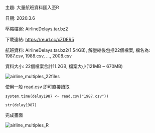 主題: 大量航班資料匯入至R

日期: 2020.3.6

壓縮檔案: AirlineDelays.tar.bz2

下載連結: https://reurl.cc/xZDER5

航班資料: AirlineDelays.tar.bz2(1.54GB), 解壓縮後包括22個檔案, 檔名為: 1987.csv, 1988.csv, ..., 2008.csv

資料大小: 22個檔案合計11.2GB, 檔案大小(121MB ~ 670MB)

![airline_multiples_22files](https://user-images.githubusercontent.com/36437869/76059899-f6f49000-5fba-11ea-87ef-deaf08a57dbf.png)

使用一般 read.csv 即可直接讀取

```{r  eval=FALSE}
system.time(delay1987 <- read.csv("1987.csv"))
            
str(delay1987)
```

完成畫面

![airline_multiples_R](https://user-images.githubusercontent.com/36437869/76058949-9b290780-5fb8-11ea-80f4-f115b5598a4b.png)
